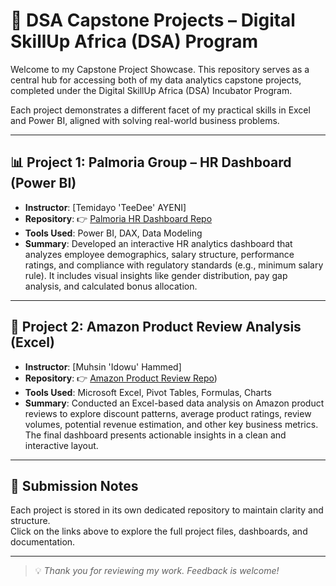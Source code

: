 # 💼 DSA Capstone Projects – Digital SkillUp Africa (DSA) Program

Welcome to my Capstone Project Showcase. This repository serves as a central hub for accessing both of my data analytics capstone projects, completed under the Digital SkillUp Africa (DSA) Incubator Program.

Each project demonstrates a different facet of my practical skills in Excel and Power BI, aligned with solving real-world business problems.

---

## 📊 Project 1: Palmoria Group – HR Dashboard (Power BI)
- **Instructor**: [Temidayo 'TeeDee' AYENI]
- **Repository**: 👉 [Palmoria HR Dashboard Repo](https://github.com/YourUsername/Palmoria-Group-HR)
- **Tools Used**: Power BI, DAX, Data Modeling
- **Summary**:
  Developed an interactive HR analytics dashboard that analyzes employee demographics, salary structure, performance ratings, and compliance with regulatory standards (e.g., minimum salary rule). It includes visual insights like gender distribution, pay gap analysis, and calculated bonus allocation.

---

## 🛒 Project 2: Amazon Product Review Analysis (Excel)
- **Instructor**: [Muhsin 'Idowu' Hammed]
- **Repository**: 👉 [Amazon Product Review Repo](https://github.com/AMO-05/Amazon_Product_Capstone_Project))
- **Tools Used**: Microsoft Excel, Pivot Tables, Formulas, Charts
- **Summary**:
  Conducted an Excel-based data analysis on Amazon product reviews to explore discount patterns, average product ratings, review volumes, potential revenue estimation, and other key business metrics. The final dashboard presents actionable insights in a clean and interactive layout.

---

## 🎯 Submission Notes

Each project is stored in its own dedicated repository to maintain clarity and structure.  
Click on the links above to explore the full project files, dashboards, and documentation.

---

> 💡 _Thank you for reviewing my work. Feedback is welcome!_
